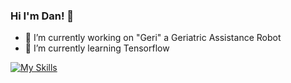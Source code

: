 ### Hi I'm Dan! 👋

<!--
**sftwrngnr/sftwrngnr** is a ✨ _special_ ✨ repository because its `README.md` (this file) appears on your GitHub profile.

Here are some ideas to get you started:

-->
- 🔭 I’m currently working on "Geri" a Geriatric Assistance Robot
- 🌱 I’m currently learning Tensorflow

[![My Skills](https://skillicons.dev/icons?i=go,c,cpp,python,aws,opencv,java,js,r,ros,arduino,docker)](https://skillicons.dev)
